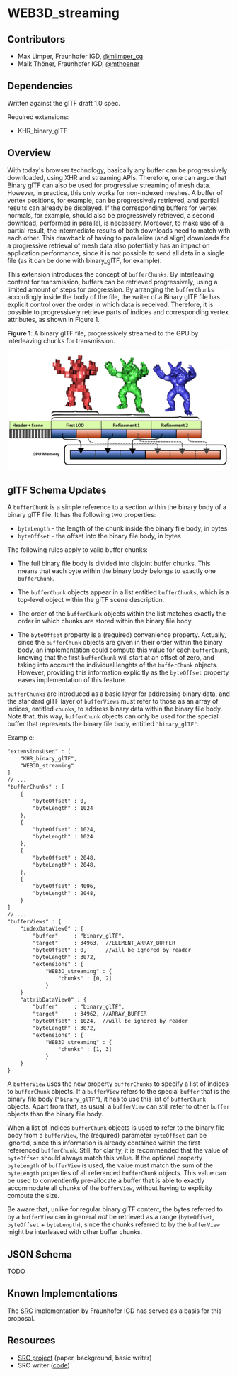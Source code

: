 # WEB3D_streaming


## Contributors

* Max Limper, Fraunhofer IGD, [@mlimper_cg](https://twitter.com/mlimper_cg)
* Maik Thöner, Fraunhofer IGD, [@mthoener](https://twitter.com/mthoener)


## Dependencies

Written against the glTF draft 1.0 spec.

Required extensions:
* KHR_binary_glTF


## Overview

With today's browser technology, basically any buffer can be progressively downloaded, using XHR and streaming APIs.
Therefore, one can argue that Binary glTF can also be used for progressive streaming of mesh data.
However, in practice, this only works for non-indexed meshes.
A buffer of vertex positions, for example, can be progressively retrieved, and partial results can already be displayed.
If the corresponding buffers for vertex normals, for example, should also be progressively retrieved, a second download, performed in parallel, is necessary.
Moreover, to make use of a partial result, the intermediate results of both downloads need to match with each other.
This drawback of having to parallelize (and align) downloads for a progressive retrieval of mesh data also potentially has an impact on application performance, since it is not possible to send all data in a single file (as it can be done with binary_glTF, for example).

This extension introduces the concept of `bufferChunks`. By interleaving content for transmission, buffers can be retrieved progressively, using a limited amount of steps for progression.
By arranging the `bufferChunks` accordingly inside the body of the file, the writer of a Binary glTF file has explicit control over the order in which data is received.
Therefore, it is possible to progressively retrieve parts of indices and corresponding vertex attributes, as shown in Figure 1.

**Figure 1**: A binary glTF file, progressively streamed to the GPU by interleaving chunks for transmission.

![](img/streaming.jpg)


## glTF Schema Updates

A `bufferChunk` is a simple reference to a section within the binary body of a binary glTF file.
It has the following two properties:

* `byteLength` - the length of the chunk inside the binary file body, in bytes
* `byteOffset` - the offset into the binary file body, in bytes

The following rules apply to valid buffer chunks:

* The full binary file body is divided into disjoint buffer chunks. This means that each byte within the binary body belongs to exactly one `bufferChunk`.
  
* The `bufferChunk` objects appear in a list entitled `bufferChunks`, which is a top-level object within the glTF scene description.

* The order of the `bufferChunk` objects within the list matches exactly the order in which chunks are stored within the binary file body.

* The `byteOffset` property is a (required) convenience property.
  Actually, since the `bufferChunk` objects are given in their order within the binary body, an implementation could compute this value for each `bufferChunk`, knowing that the first `bufferChunk` will start at an offset of zero, and taking into account the individual lenghts of the `bufferChunk` objects.
  However, providing this information explicitly as the `byteOffset` property eases implementation of this feature.

`bufferChunks` are introduced as a basic layer for addressing binary data, and the standard glTF layer of `bufferViews` must refer to those as an array of indices, entitled `chunks`, to address binary data within the binary file body.
Note that, this way, `bufferChunk` objects can only be used for the special buffer that represents the binary file body, entitled `"binary_glTF"`.



Example:

```
"extensionsUsed" : [
    "KHR_binary_glTF",
    "WEB3D_streaming"
]
// ...
"bufferChunks" : [
    {
        "byteOffset" : 0,
        "byteLength" : 1024
    },
    {
        "byteOffset" : 1024,
        "byteLength" : 1024
    },
    {
        "byteOffset" : 2048,
        "byteLength" : 2048,
    },
    {
        "byteOffset" : 4096,
        "byteLength" : 2048,
    }
]
// ...
"bufferViews" : {
    "indexDataView0" : {
        "buffer"     : "binary_glTF",
        "target"     : 34963,  //ELEMENT_ARRAY_BUFFER
        "byteOffset" : 0,      //will be ignored by reader
        "byteLength" : 3072,
        "extensions" : {
            "WEB3D_streaming" : {
                "chunks" : [0, 2]
            }
    }
    "attribDataView0" : {
        "buffer"     : "binary_glTF",
        "target"     : 34962, //ARRAY_BUFFER
        "byteOffset" : 1024,  //will be ignored by reader
        "byteLength" : 3072,
        "extensions" : {
            "WEB3D_streaming" : {
                "chunks" : [1, 3]
            }
    }
}
```

A `bufferView` uses the new property `bufferChunks` to specify a list of indices to `bufferChunk` objects.
If a `bufferView` refers to the special `buffer` that is the binary file body (`"binary_glTF"`), it has to use this list of `bufferChunk` objects.
Apart from that, as usual, a `bufferView` can still refer to other `buffer` objects than the binary file body.

When a list of indices `bufferChunk` objects is used to refer to the binary file body from a `bufferView`, the (required) parameter `byteOffset` can be ignored, since this information is already contained within the first referenced `bufferChunk`.
Still, for clarity, it is recommended that the value of `byteOffset` should always match this value.
If the optional property `byteLength` of `bufferView` is used, the value must match the sum of the `byteLength` properties of all referenced `bufferChunk` objects.
This value can be used to conventiently pre-allocate a buffer that is able to exactly accommodate all chunks of the `bufferView`, without having to explicity compute the size.

Be aware that, unlike for regular binary glTF content, the bytes referred to by a `bufferView` can in general _not_ be retrieved as a range (`byteOffset`, `byteOffset` + `byteLength`),
since the chunks referred to by the `bufferView` might be interleaved with other buffer chunks.


## JSON Schema

TODO


## Known Implementations

The [SRC](http://x3dom.org/src/) implementation by Fraunhofer IGD has served as a basis for this proposal.


## Resources
* [SRC project](http://x3dom.org/src/) (paper, background, basic writer)
* SRC writer ([code](http://x3dom.org/src/files/src_writer_source.zip))
